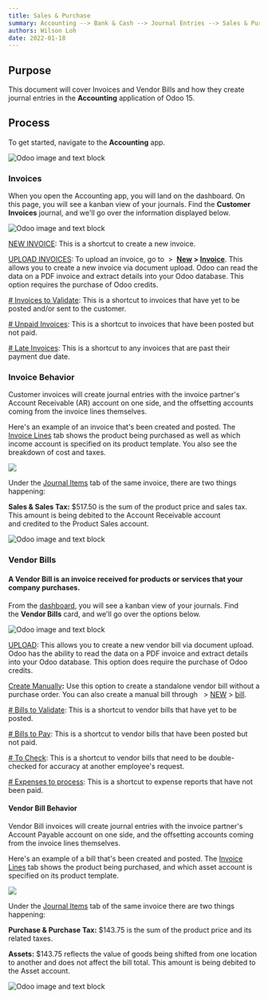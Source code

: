 ```yaml
---
title: Sales & Purchase
summary: Accounting --> Bank & Cash --> Journal Entries --> Sales & Purchase
authors: Wilson Loh
date: 2022-01-18
---
```


## **Purpose**

This document will cover Invoices and Vendor Bills and how they create journal entries in the **Accounting** application of Odoo 15. 

## **Process**

To get started, navigate to the **Accounting** app.

![Odoo image and text block](https://hibou.io/web/image/75326/hibou15-accounting-app.jpg?access_token=e9d60a35-96cf-4cbc-a7a8-5ccb4838efd7)

### Invoices

When you open the Accounting app, you will land on the dashboard. On this page, you will see a kanban view of your journals. Find the **Customer Invoices** journal, and we'll go over the information displayed below.

![Odoo image and text block](https://hibou.io/web/image/75328/customer-invoice-accounting-dashboard-v15.png?access_token=f53123a3-1097-4083-9ad3-9f54ca48fe8d)

[NEW INVOICE](https://hibou.io/docs/accounting-3/invoices-vendor-bills-356/ver/13-0-7#): This is a shortcut to create a new invoice.

[UPLOAD INVOICES](https://hibou.io/docs/accounting-3/invoices-vendor-bills-356/ver/13-0-7#): To upload an invoice, go to  [](https://hibou.io/docs/accounting-3/sales-purchases-356#)\>  **[New](https://hibou.io/docs/accounting-3/sales-purchases-356#) > [Invoice](https://hibou.io/docs/accounting-3/sales-purchases-356#)**. This allows you to create a new invoice via document upload. Odoo can read the data on a PDF invoice and extract details into your Odoo database. This option requires the purchase of Odoo credits.

[\# Invoices to Validate](https://hibou.io/docs/accounting-3/sales-purchases-356#): This is a shortcut to invoices that have yet to be posted and/or sent to the customer.

[\# Unpaid Invoices](https://hibou.io/docs/accounting-3/sales-purchases-356#): This is a shortcut to invoices that have been posted but not paid.

[\# Late Invoices](https://hibou.io/docs/accounting-3/sales-purchases-356#): This is a shortcut to any invoices that are past their payment due date.

### Invoice Behavior

Customer invoices will create journal entries with the invoice partner's Account Receivable (AR) account on one side, and the offsetting accounts coming from the invoice lines themselves.

Here's an example of an invoice that's been created and posted. The [Invoice Lines](https://hibou.io/docs/accounting-3/sales-purchases-356#) tab shows the product being purchased as well as which income account is specified on its product template. You also see the breakdown of cost and taxes.

![](https://hibou.io/web/image/75329/invoice-lines-v15.png?access_token=209e4511-02d2-4a9e-a7b1-db5d0b733b67)  

Under the [Journal Items](https://hibou.io/docs/accounting-3/sales-purchases-356#) tab of the same invoice, there are two things happening:

**Sales & Sales Tax:** $517.50 is the sum of the product price and sales tax. This amount is being debited to the Account Receivable account and credited to the Product Sales account. 

![Odoo image and text block](https://hibou.io/web/image/75330/journal-tab-v15-accounting.png?access_token=c6e98ac7-31b9-44cb-8b76-3487e6d89ecd)

### Vendor Bills

#### A Vendor Bill is an invoice received for products or services that your company purchases.  

From the [dashboard](https://hibou.io/docs/accounting-3/invoices-vendor-bills-356/ver/13-0-7#), you will see a kanban view of your journals. Find the **Vendor Bills** card, and we'll go over the options below.

![Odoo image and text block](https://hibou.io/web/image/75333/vendor-bill-kanban-tile-v15.png?access_token=6f2458d3-fb31-408b-b4a4-b7f95b99ae55)

[UPLOAD](https://hibou.io/docs/accounting-3/journal-entries-invoices-vendor-bills-356/ver/14-0-21#): This allows you to create a new vendor bill via document upload. Odoo has the ability to read the data on a PDF invoice and extract details into your Odoo database. This option does require the purchase of Odoo credits.

[Create Manually](https://hibou.io/docs/accounting-3/sales-purchases-356#)**:** Use this option to create a standalone vendor bill without a purchase order. You can also create a manual bill through  [](https://hibou.io/docs/accounting-3/journal-entries-invoices-vendor-bills-356/ver/14-0-21#) \> [NEW](https://hibou.io/docs/accounting-3/journal-entries-invoices-vendor-bills-356/ver/14-0-21#) > [bill](https://hibou.io/docs/accounting-3/journal-entries-invoices-vendor-bills-356/ver/14-0-21#). 

[\# Bills to Validate](https://hibou.io/docs/accounting-3/sales-purchases-356#): This is a shortcut to vendor bills that have yet to be posted.

[\# Bills to Pay](https://hibou.io/docs/accounting-3/sales-purchases-356#): This is a shortcut to vendor bills that have been posted but not paid.

[\# To Check](https://hibou.io/docs/accounting-3/journal-entries-invoices-vendor-bills-356/ver/14-0-21#): This is a shortcut to vendor bills that need to be double-checked for accuracy at another employee's request.

[\# Expenses to process](https://hibou.io/docs/accounting-3/journal-entries-invoices-vendor-bills-356/ver/14-0-21#): This is a shortcut to expense reports that have not been paid.

#### Vendor Bill Behavior

Vendor Bill invoices will create journal entries with the invoice partner's Account Payable account on one side, and the offsetting accounts coming from the invoice lines themselves.  

Here's an example of a bill that's been created and posted. The [Invoice Lines](https://hibou.io/docs/accounting-3/sales-purchases-356#) tab shows the product being purchased, and which asset account is specified on its product template.

![](https://hibou.io/web/image/75331/invoice-lines-tab-v15.png?access_token=9dae2ed3-db14-44a6-ac94-365e4bc14a82)  

Under the [Journal Items](https://hibou.io/docs/accounting-3/sales-purchases-356#) tab of the same invoice there are two things happening:

**Purchase & Purchase Tax:** $143.75 is the sum of the product price and its related taxes.  

**Assets:** $143.75 reflects the value of goods being shifted from one location to another and does not affect the bill total. This amount is being debited to the Asset account.

![Odoo image and text block](https://hibou.io/web/image/75332/journal-items-tab-on-vendor-bills-v15.png?access_token=ab593c49-80cf-40d7-ac06-8f2fc6973eab)